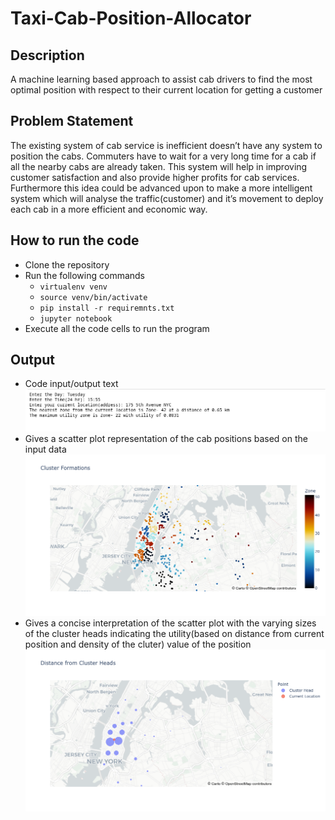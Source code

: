 # Taxi-Cab-Position-Allocator

## Description
A machine learning based approach to assist cab drivers to find the most optimal position with respect to their current location for getting a customer

## Problem Statement
The existing system of cab service is inefficient doesn’t have any system to position the cabs. Commuters have to wait for a very long time for a cab if all the nearby cabs are already taken. This system will help in improving customer satisfaction and also provide higher profits for cab services. Furthermore this idea could be advanced upon to make a more intelligent system which will analyse the traffic(customer) and it’s movement to deploy each cab in a more efficient and economic way.

## How to run the code
- Clone the repository
- Run the following commands
    + `virtualenv venv`
    + `source venv/bin/activate`
    + `pip install -r requiremnts.txt`
    + `jupyter notebook`
- Execute all the code cells to run the program

## Output
- Code input/output text
    ![Text Output](./output/Text_output.png "Text Output")
- Gives a scatter plot representation of the cab positions based on the input data 
    ![Scatter Plot](./output/Scatter_plot.png "Scatter Plot")
- Gives a concise interpretation of the scatter plot with the varying sizes of the cluster heads indicating the utility(based on distance from current position and density of the cluter) value of the position
    ![Cluster Plot](./output/Cluster_plot.png "Cluster Plot")
